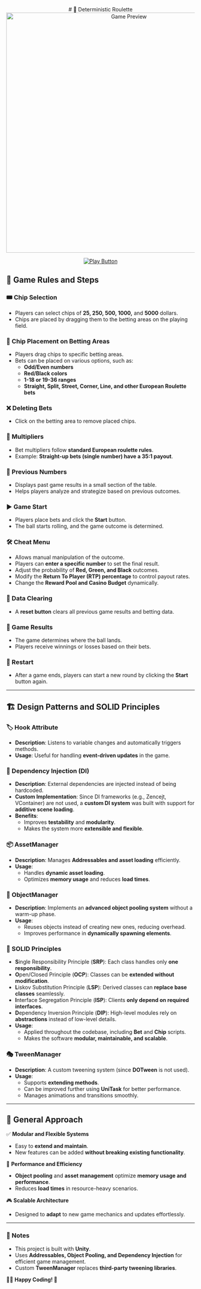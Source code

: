 <div align="center">
# 🎰 Deterministic Roulette
</div>
<div align="center">
  <img src="https://s6.gifyu.com/images/bzzdF.gif" alt="Game Preview" width="640">
</div>
<p align="center">
  <a href="https://batuhankanbur.itch.io/deterministicroulette" target="_blank">
    <img src="https://img.shields.io/badge/PLAY-%2300bfff?style=for-the-badge&logo=playstation&logoColor=white" alt="Play Button">
  </a>
</p>


## 📜 Game Rules and Steps

### 🎟️ Chip Selection
- Players can select chips of **25, 250, 500, 1000,** and **5000** dollars.
- Chips are placed by dragging them to the betting areas on the playing field.

### 🎯 Chip Placement on Betting Areas
- Players drag chips to specific betting areas.
- Bets can be placed on various options, such as:
  - **Odd/Even numbers**
  - **Red/Black colors**
  - **1-18 or 19-36 ranges**
  - **Straight, Split, Street, Corner, Line, and other European Roulette bets**

### ❌ Deleting Bets
- Click on the betting area to remove placed chips.

### 🎲 Multipliers
- Bet multipliers follow **standard European roulette rules**.
- Example: **Straight-up bets (single number) have a 35:1 payout**.

### 🔢 Previous Numbers
- Displays past game results in a small section of the table.
- Helps players analyze and strategize based on previous outcomes.

### ▶️ Game Start
- Players place bets and click the **Start** button.
- The ball starts rolling, and the game outcome is determined.

### 🛠️ Cheat Menu
- Allows manual manipulation of the outcome.
- Players can **enter a specific number** to set the final result.
- Adjust the probability of **Red, Green, and Black** outcomes.
- Modify the **Return To Player (RTP) percentage** to control payout rates.
- Change the **Reward Pool and Casino Budget** dynamically.

### 🧹 Data Clearing
- A **reset button** clears all previous game results and betting data.

### 🎯 Game Results
- The game determines where the ball lands.
- Players receive winnings or losses based on their bets.

### 🔄 Restart
- After a game ends, players can start a new round by clicking the **Start** button again.

---

## 🏗️ Design Patterns and SOLID Principles

### 🏷️ Hook Attribute
- **Description**: Listens to variable changes and automatically triggers methods.
- **Usage**: Useful for handling **event-driven updates** in the game.

### 🔗 Dependency Injection (DI)
- **Description**: External dependencies are injected instead of being hardcoded.
- **Custom Implementation**: Since DI frameworks (e.g., Zencejt, VContainer) are not used, a **custom DI system** was built with support for **additive scene loading**.
- **Benefits**:
  - Improves **testability** and **modularity**.
  - Makes the system more **extensible and flexible**.

### 📦 AssetManager
- **Description**: Manages **Addressables and asset loading** efficiently.
- **Usage**:
  - Handles **dynamic asset loading**.
  - Optimizes **memory usage** and reduces **load times**.

### 🔄 ObjectManager
- **Description**: Implements an **advanced object pooling system** without a warm-up phase.
- **Usage**:
  - Reuses objects instead of creating new ones, reducing overhead.
  - Improves performance in **dynamically spawning elements**.

### 📏 SOLID Principles
- **S**ingle Responsibility Principle (**SRP**): Each class handles only **one responsibility**.
- **O**pen/Closed Principle (**OCP**): Classes can be **extended without modification**.
- **L**iskov Substitution Principle (**LSP**): Derived classes can **replace base classes** seamlessly.
- **I**nterface Segregation Principle (**ISP**): Clients **only depend on required interfaces**.
- **D**ependency Inversion Principle (**DIP**): High-level modules rely on **abstractions** instead of low-level details.
- **Usage**:
  - Applied throughout the codebase, including **Bet** and **Chip** scripts.
  - Makes the software **modular, maintainable, and scalable**.

### 🎭 TweenManager
- **Description**: A custom tweening system (since **DOTween** is not used).
- **Usage**:
  - Supports **extending methods**.
  - Can be improved further using **UniTask** for better performance.
  - Manages animations and transitions smoothly.

---

## 🎯 General Approach
✅ **Modular and Flexible Systems**
- Easy to **extend and maintain**.
- New features can be added **without breaking existing functionality**.

🚀 **Performance and Efficiency**
- **Object pooling** and **asset management** optimize **memory usage and performance**.
- Reduces **load times** in resource-heavy scenarios.

🎮 **Scalable Architecture**
- Designed to **adapt** to new game mechanics and updates effortlessly.

---

### 📌 Notes
- This project is built with **Unity**.
- Uses **Addressables, Object Pooling, and Dependency Injection** for efficient game management.
- Custom **TweenManager** replaces **third-party tweening libraries**.

👨‍💻 **Happy Coding! 🎲**

